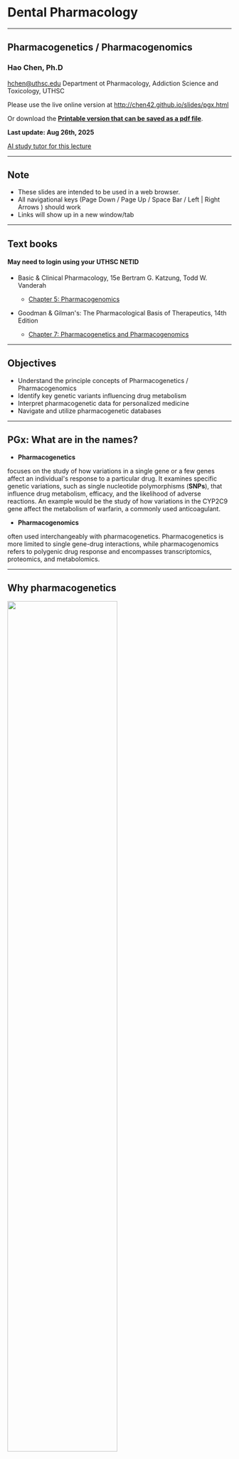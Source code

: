 # Dental Pharmacology

<hr>

## Pharmacogenetics / Pharmacogenomics

### Hao Chen, Ph.D

hchen@uthsc.edu Department ot Pharmacology, Addiction Science and Toxicology, UTHSC

Please use the live online version at http://chen42.github.io/slides/pgx.html

Or download the [**Printable version that can be saved as a pdf file**](http://chen42.github.io/slides/pgx.html?print-pdf#/).

<b>Last update: Aug 26th, 2025</b>

<a href="https://notebooklm.google.com/notebook/6bf15dba-6d7c-47f0-950f-936af6694300?authuser=1">AI study tutor for this lecture</a>

---

## Note

- These slides are intended to be used in a web browser.
- All navigational keys (Page Down / Page Up / Space Bar / Left | Right Arrows ) should work
- Links will show up in a new window/tab

---

## Text books

#### May need to login using your UTHSC NETID

- Basic & Clinical Pharmacology, 15e Bertram G. Katzung, Todd W. Vanderah

  - <a href="https://accesspharmacy-mhmedical-com.ezproxy.uthsc.edu/content.aspx?bookid=2988&sectionid=250594573" target=_new> Chapter 5: Pharmacogenomics </a>

- Goodman & Gilman's: The Pharmacological Basis of Therapeutics, 14th Edition
  - <a href="https://accessmedicine-mhmedical-com.ezproxy.uthsc.edu/content.aspx?bookid=3191&sectionid=268215725#1193227102" target=_new> Chapter 7: Pharmacogenetics and Pharmacogenomics </a>

---

<section id="objectives">

## Objectives

- Understand the principle concepts of Pharmacogenetics / Pharmacogenomics
- Identify key genetic variants influencing drug metabolism
- Interpret pharmacogenetic data for personalized medicine
- Navigate and utilize pharmacogenetic databases

---

## PGx: What are in the names?

- **Pharmacogenetics**

focuses on the study of how variations in a single gene or a few genes affect an individual's response to a particular drug. It examines specific genetic variations, such as single nucleotide polymorphisms (**SNPs**), that influence drug metabolism, efficacy, and the likelihood of adverse reactions. An example would be the study of how variations in the CYP2C9 gene affect the metabolism of warfarin, a commonly used anticoagulant.

- **Pharmacogenomics**

often used interchangeably with pharmacogenetics. Pharmacogenetics is more limited to single gene-drug interactions, while pharmacogenomics refers to polygenic drug response and encompasses transcriptomics, proteomics, and metabolomics.

---

## Why pharmacogenetics

<img src="./images/teaching/same_diag.webp" width=70%>

Note:
Responder vs non-responder
Safe vs sever side effect

---

## Factors affect drug responses (precision medicine)

<table><tr> <td width=25%>

<img src="./images/teaching/chatgpt_drug_factor.webp"> 
        Image Generated by ChatGPT, contains mistakes, for illustration purpose only

</td> <td>

- Drug (dose, route, formulation)
- Environment (diet, other drugs)
- Clinical (age, other infection, hormone, organ function, microbiome)
- **Genetic Factors**:

  - [Types of genetic variations](https://www.genome.gov/about-genomics/educational-resources/fact-sheets/human-genomic-variation)

    - Single Nucleotide Polymorphisms (SNPs, e.g., A->G; T->A)
    - Insertions and deletions (indels, e.g., AAACTAC->G; T-> ATAGATCG )
    - Structural variants (inversion, duplication, large deletion, large insertion)

  - Consequence: differences in
    - drug metabolism | drug transport | drug targets | genes regulated by drugs

- Pharmacokinetics (Absorption | Distribution | Metabolism | Excretion) and Pharmacodynamics

</td></tr></table>

---

## Gene vs alleles

<img src="./images/teaching/genes_allele_eye_color.png" width=60%>

[An allele is one of two or more versions of DNA sequence (a single base or a segment of bases) at a given genomic location.](https://www.genome.gov/genetics-glossary/Allele)

---

## How genes affect phenotypes

<img src="./images/teaching/mono-polygenic.png" width=70%>
<br>
Source: <a href="https://www.ncbi.nlm.nih.gov/pmc/articles/PMC8317496/figure/F1/" target=_new> DOI:10.1007/s11886-021-01540-0</a>

---

## Not all genetic variants are equal

- Variant Characteristics

  - Variants can differ by number of base pairs involved, gene location, and impact on the encoded protein.

- Population Characteristics
  - Individual variants can range from extremely rare (documented in a single individual) to very common (difficult to define a “wild type” allele).
  - Allele frequencies can vary significantly across different populations.

---

## A hypothetical example

- One metabolism gene have two alleles in the population, one is functional and one is not.
  - Individuals inherit two alleles with no function are poor-metabolizers (PM) of the drug
  - Those have one functional allele and one nonfunctional allele are intermediate metabolizers (IM)
  - Those have two functional alleles normal metabolizers (NM).
  - In many cases, there are also alleles that results in ultrarapid metabolizers (UM)
  - Thus, we expect to have PM - IM - NM - UM in the population

---

## What is a star allele

    !! make sure you understand this !! Read the text book by clicking on the image.

<table> <tr><td width=60%>

<a href="https://accessmedicine.mhmedical.com/content.aspx?bookid=3191&sectionid=268215725#1193227102" target=_new>
<center>
<img src="https://mgh.silverchair-cdn.com/mgh/content_public/book/3191/m_brun14_ch7_f002_1660821841.68021.png?Expires=1758030032&Signature=mEO9OPgmjFk7pi5Rl23Qx9RvJT4Cppyy~mM8RxMx-MHRs86hA8X8BHPduXz1sU1YWBMRXw~KslmcqNyTmaOCWV3HILfRMdyKIZdt6S-2fJi9HP9yFgDLQvs1BVjuQO8wXtBk-QmzOYtbf2HS3X5MX-hJeB70w14EcbI9Wgh2FbQOtfKeVz7EizrJL2raldgf1H1Oc0F6E77DBA0wS5a0lE~H~-mldhLEziDxsMY924003TsMm0c2m8~eDrpIm5ns-TTbANcmVWn5ZYHxcvM-4a5aIulsNsSTg7dIOtdetOQKHw5dqqZcL5VsWITt0YAEfGipbZzJ8hBJIW7ph9TaBg__&Key-Pair-Id=APKAIE5G5CRDK6RD3PGA" width=60%>

<center>
</a>

</td><td>

<b>Common CYP2C19 variants, haplotypes, star alleles, functional effects, and metabolizer status.</b>

The patterns of individual variants define <font color = "firebrick">_haplotypes_</font>, which in turn are designated using specific star alleles.

\*1 is normal

<b>A</b> The patterns of individual variants define haplotypes, which in turn are designated using specific star alleles. CYP2C19\*1 has normal enzyme function.

<b>B</b> Each individual inherits two CYP2C19 alleles (one maternal and one paternal), as shown in panel B. The combination of alleles determines the total amount of CYP2C19 enzyme functional activity or metabolizer status.

<small>Source: Chapter 7: Pharmacogenetics and Pharmacogenomics Dan M. Roden; Sara L. Van Driest
</small>

</td></tr></table>

---

## CYP2D6

CYP2D6 contributes to hepatic metabolism of 25% of the drugs in clinical use

CYP2D6 metabolizes several opioid pain medications commonly used in dental practice (Codeine, tremadol, oxycodone)

<table> <tr><td width=50%>

  <img src=./images/teaching/cyp2d6_codeine.png> 
  </td>
  <td>

<img src=./images/teaching/cyp2d6_tradmadol.png> 
</td></tr></table>

<small>
Both codeine and tramadol are  of prodrugs. They are administered in an less active form and require metabolic conversion by *Cyp2D6* in the liver to produce their primary therapeutic effect.

**Codeine**: Codeine itself has a weak affinity for mu-opioid receptors and provides minimal pain relief on its own. Its analgesic power comes from its conversion into morphine.

**Tramadol**: The opioid-related pain relief effect of tramadol is dependent on its metabolism by CYP2D6 into O-desmethyltramadol (M1). The M1 metabolite binds to mu-opioid receptors with a much higher affinity (up to 200 times greater) than tramadol.

Source: <a href="https://pubmed.ncbi.nlm.nih.gov/34267337/" target=_new> Eur J Hum Genet
. 2022 Oct;30(10):1105-1113. doi: 10.1038/s41431-021-00920-y. </a>

</small>

---

## CYP2D6 alleles

CYP2D6 is a highly polymorphic gene and contains 1536 variants, from which over 140 CYP2D6 alleles and 250 sub-alleles have been identified.

<a href="https://genome.ucsc.edu/cgi-bin/hgTracks?db=hg38&lastVirtModeType=default&lastVirtModeExtraState=&virtModeType=default&virtMode=0&nonVirtPosition=&position=chr22%3A42121168-42167211&hgsid=3046983582_AjmqAESMUd6R4TP7EVF0HG6z04hP" target=_new>CYP2D7, CYP2D8, CYP2D9 on Chr22</a>

<table><tr><td width=60%>

<img src="./images/teaching/cyp2d6_polymorphism.png" width=90%>
</td><td>

The CYP2D6 activity conveyed by these haplotypes is indicated by colour-coded boxes (<font color="red">red</font>, non-functional variant; <font color="orange">orange</font>, decreased activity; <font color="green">green</font>, fully functional reference activity; <font color="blue">blue</font>, increased activity).

Panel <b>a</b>. Reference refers to reference human genome (assumed to be normal)

Panel <b>b</b>. SNV is single nucleotide variants (same as SNP), they are too small to show. *10 has SNP that reduced the function of the enzyme, *4 has SNPs that rendered the enzyme non-functional.

Panel <b>c</b>. Copy number variation includes deletions, duplications

Panel <b>d</b>. CYP2D7 and CYP2D8 are non-functional pseudogenes

Panel <b>e</b>. Different kind of repeats

Source: <a href="https://www.ncbi.nlm.nih.gov/pmc/articles/PMC5685293/" target=_new> NPJ Genom Med. 2016; 1: 15007.</a>

</td></tr></table>

---

## Assigning gene "dose" to alleles

<small>The complexity rises from variants (SNPs, Indels, SVs) to alleles (*1, *2, ...), lets makie the PGx information easier to use.
</small>

<table><tr><td width=50%>
       <img src="./images/teaching/cyp2d6_polymorphism.png" >
</td><td>
<img src="./images/teaching/genedose.png" width=70% >
</td></tr></table>

Source: <a href="https://pubmed.ncbi.nlm.nih.gov/34267337/" target=_new> Eur J Hum Genet
. 2022 Oct;30(10):1105-1113. doi: 10.1038/s41431-021-00920-y. </a>

---

## Translation of genotype to phenotype

<small> We need to consider both copies of the gene (by addiing their doses)</small>

<img src="./images/teaching/geno2pheno.png" width = 90%>

Source: <a href="https://pubmed.ncbi.nlm.nih.gov/34267337/" target=_new> Eur J Hum Genet
. 2022 Oct;30(10):1105-1113. doi: 10.1038/s41431-021-00920-y. </a>

---

## From predicted phenotype to personalized recommendation

<img src="./images/teaching/treatment_recommendation.png" width=80%>

Source: <a href="https://pubmed.ncbi.nlm.nih.gov/34267337/" target=_new> Eur J Hum Genet
. 2022 Oct;30(10):1105-1113. doi: 10.1038/s41431-021-00920-y. </a>

---

## CYP2D6 allele frequency differs by ethnic groups

<img src="./images/teaching/cyp2d6_allele_freq.png" width=50%>

Source: <a href="https://pubmed.ncbi.nlm.nih.gov/11972444/" target=_new> Pharmacogenomics . 2002 Mar;3(2):229-43. doi: 10.1517/14622416.3.2.229. </a>

---

## Same allele, different response between ethnic groups

<table><tr><td width=50%>

<img src="https://cdn.ncbi.nlm.nih.gov/pmc/blobs/d535/10264946/2fadf6b25f1c/CTS-16-1012-g003.jpg">
</td><td>

<font size=-1>
                
- Genetic background also plays a role (interacting with other genes)
                 
    - Three CYP2D6 substrates was used to test the function of this enzyme. (Rows)
                 
    - Each column is a genotype group (i.e. groups of alleles)

    - The \* indicates differences between ethnic groups.

</font>

DF, decreased function; FF, full function; IM, intermediate metabolizer; NF, null function;

NM, normal metabolizer; PM, poor metabolizer; UM, ultrarapid metabolizer.

</td></tr></table>
Source: <a href="https://www.ncbi.nlm.nih.gov/pmc/articles/PMC10264946/" target=_new> Clin Transl Sci. 2023 Jun; 16(6): 1012–1020.</a>

---

## Summary on PGx of CYP2D6

- Many genetic variants (SNPs, Indels, Structural variants)
- Many star alleles
- Gene dose score can be generated for each allele
- The effect of alleles on phenotype can be predicted based on gene dose
- The predicted phenotype classifies patents into different groups
  - PM, IM, NM, UM
- Customized guidelines are available for these group.
- But additional factors also contribute to the variability within each group (e.g. ethnicity)

---

## PGx of drug hypersensitivity

- Abacavir is used in the treatment of HIV

  - associated with hypersensitivity reactions in the skin
  - for many years appeared to be idiosyncratic, ie, of unknown mechanism.

- Abcavir specifically interact with with the product of HLA-B\*57:01

- <a href="https://www.nejm.org/doi/full/10.1056/NEJMoa0706135#core-r007" target=_new> HLA-B\*57:01 screening reduced the risk of hypersensitivity reaction to abacavir.</a>

  - Screening eliminated immunologically confirmed hypersensitivity reaction (0% in the prospective-screening group vs. 2.7% in the control group, P<0.001).
  - The results show that a pharmacogenetic test can be used to prevent a specific toxic effect of a drug.

- Genetic testing of the HLA-B\*57:01 for abacavir hypersensitivity has been rapidly incorporated.
  - <a href="https://clinicalinfo.hiv.gov/en/guidelines/hiv-clinical-guidelines-adult-and-adolescent-arv/what-start-initial-combination?view=full" target=_new> Clinical Guideline</a>

---

## Multigenic PGx traits

<table><tr><td width=50%>

<img src="./images/teaching/vitaminK.png">
</td><td>

- The pathway
  - Vitamin K (reduced) is required for the activation of clotting factors
  - Vitamin K (reduced) is recycled from its oxidized form by VKROC1
  - Warfarin interacts with VKORC1 to inhibit vitamin K and is used as an anticoagulant
- The regulators
  - S-Warfarin is metabolized by CYP2C9
  - VKORC1 variants affect the dosing of warfarin
  - Vitamin K is metabolized by CYP4F2

</td></tr></table>

Source: <a href="https://pharmrev.aspetjournals.org/content/65/3/987" target= _new>Pharmacological Reviews July 2013, 65 (3) 987-1009; DOI: https://doi.org/10.1124/pr.112.007252</a>

---

## <a href="https://accessmedicine.mhmedical.com/content.aspx?bookid=3191&sectionid=268215725#1193227105" target=_new>PGx in clinical practice</a>

- Point-of-care testing
  - Genotyping is ordered at the time of drug prescription.
  - Each drug requires a separate assay.
- Pre-testing genotyping multiple drug response loci
  - Embedding this information in the patient's EHR.
- Barriers to widespread adoption
  - The need for solid evidence linking a variant to a variable drug response.
  - The variable outcome must be clinically significant.
  - Genetically guided advice should be provided, such as choosing a different drug or dose.

---

## A 12-gene pharmacogenetic panel prevents adverse drug reactions

<img src="./images/teaching/all_patients_side_effect.png">

<p align="left">
This study assessed 41,696 patients. Among them 6944 participants were genotyped for 50 germline variants in 12 genes, and those with an actionable variant (ie, a drug–gene interaction test result for which the Dutch Pharmacogenetics Working Group recommended a change to standard-of-care drug treatment).
<br>

The problem is that those without actionable variant also showed reduced side effect. Many comments were made in the follow up correspondence. The authored pointed out in their reply that the original analysis have pointed out "Casemix" (mixing of study population is different between groups) is the cause of similar effects. After correcting it, the difference reduced to 13% in All patients and increased to 39% in patients with actionable variants.

</p>
Source: <a href="https://pubmed.ncbi.nlm.nih.gov/36739136/" target=_new> Lancet
. 2023 Feb 4;401(10374):347-356. doi: 10.1016/S0140-6736(22)01841-4.</a>

---

## PGx resources

- <a href="https://cpicpgx.org/" target=_new>CPIC: Practice Guidelines by Clinical Pharmacogenetics Implementation Consortium </a>

- <a href="https://www.pharmgkb.org/" target=_new>PharmGKB: Pharmacogenomic information for individual drugs</a>

- <a href="https://www.fda.gov/drugs/scienceresearch/researchareas/pharmacogenetics/ucm083378.htm" target=_new> Pharmacogenomic markers in drug labeling by FDA</a>
